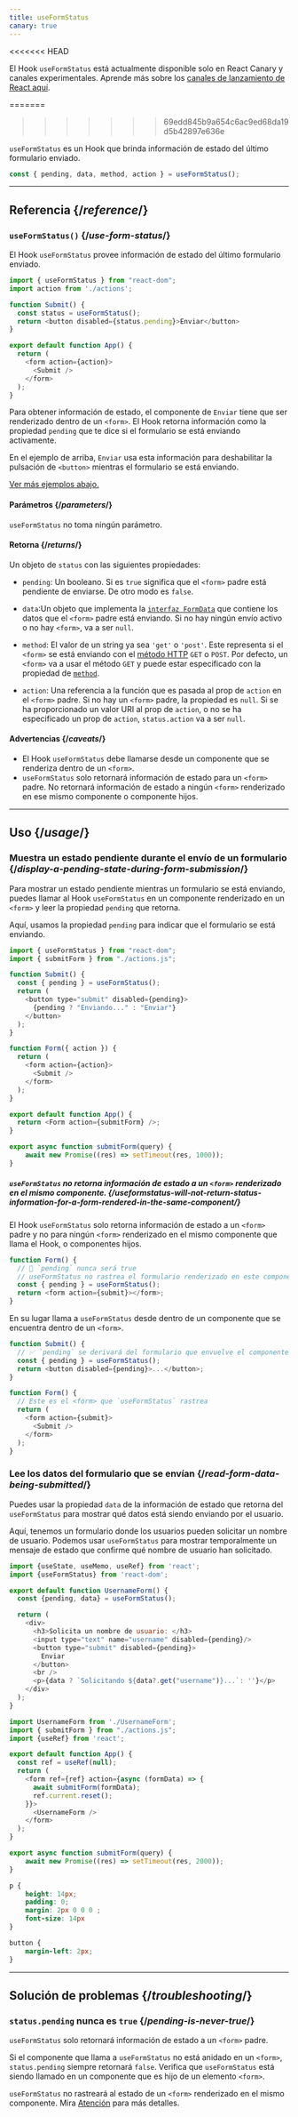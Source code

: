 ```yaml
---
title: useFormStatus
canary: true
---
```


<<<<<<< HEAD
<Canary>

El Hook `useFormStatus` está actualmente disponible solo en React Canary y canales experimentales. Aprende más sobre los [canales de lanzamiento de React aquí](/community/versioning-policy#all-release-channels).

</Canary>

=======
>>>>>>> 69edd845b9a654c6ac9ed68da19d5b42897e636e
<Intro>

`useFormStatus` es un Hook que brinda información de estado del último formulario enviado.

```js
const { pending, data, method, action } = useFormStatus();
```

</Intro>

<InlineToc />

---

## Referencia {/*reference*/}

### `useFormStatus()` {/*use-form-status*/}

El Hook `useFormStatus` provee información de estado del último formulario enviado.

```js {5},[[1, 6, "status.pending"]]
import { useFormStatus } from "react-dom";
import action from './actions';

function Submit() {
  const status = useFormStatus();
  return <button disabled={status.pending}>Enviar</button>
}

export default function App() {
  return (
    <form action={action}>
      <Submit />
    </form>
  );
}
```

Para obtener información de estado, el componente de `Enviar` tiene que ser renderizado dentro de un `<form>`. El Hook retorna información como la propiedad <CodeStep step={1}>`pending`</CodeStep> que te dice si el formulario se está enviando activamente.

En el ejemplo de arriba, `Enviar` usa esta información para deshabilitar la pulsación de `<button>` mientras el formulario se está enviando.

[Ver más ejemplos abajo.](#usage)

#### Parámetros {/*parameters*/}

`useFormStatus` no toma ningún parámetro.

#### Retorna {/*returns*/}

Un objeto de `status` con las siguientes propiedades:

* `pending`: Un booleano. Si es `true` significa que el `<form>` padre está pendiente de enviarse. De otro modo es `false`.

* `data`:Un objeto que implementa la [`interfaz FormData`](https://developer.mozilla.org/es/docs/Web/API/FormData) que contiene los datos que el `<form>` padre está enviando. Si no hay ningún envío activo o no hay `<form>`, va a ser `null`.

* `method`: El valor de un string ya sea `'get'` o `'post'`. Este representa si el `<form>` se está enviando con el [método HTTP](https://developer.mozilla.org/es/docs/Web/HTTP/Methods) `GET` o `POST`. Por defecto, un `<form>` va a usar el método `GET` y puede estar especificado con la propiedad de [`method`](https://developer.mozilla.org/es/docs/Web/HTML/Element/form#method).

[//]: # (Link to `<form>` documentation. "Read more on the `action` prop on `<form>`.")
* `action`: Una referencia a la función que es pasada al prop de `action` en el `<form>` padre. Si no hay un `<form>` padre, la propiedad es `null`. Si se ha proporcionado un valor URI al prop de `action`, o no se ha especificado un prop de `action`, `status.action` va a ser `null`. 

#### Advertencias {/*caveats*/}

* El Hook `useFormStatus` debe llamarse desde un componente que se renderiza dentro de un `<form>`. 
* `useFormStatus` solo retornará información de estado para un `<form>` padre. No retornará información de estado a ningún `<form>` renderizado en ese mismo componente o componente hijos.

---

## Uso {/*usage*/}

### Muestra un estado pendiente durante el envío de un formulario {/*display-a-pending-state-during-form-submission*/}
Para mostrar un estado pendiente mientras un formulario se está enviando, puedes llamar al Hook `useFormStatus` en un componente renderizado en un `<form>` y leer la propiedad `pending` que retorna.

Aquí, usamos la propiedad `pending` para indicar que el formulario se está enviando. 

<Sandpack>

```js src/App.js
import { useFormStatus } from "react-dom";
import { submitForm } from "./actions.js";

function Submit() {
  const { pending } = useFormStatus();
  return (
    <button type="submit" disabled={pending}>
      {pending ? "Enviando..." : "Enviar"}
    </button>
  );
}

function Form({ action }) {
  return (
    <form action={action}>
      <Submit />
    </form>
  );
}

export default function App() {
  return <Form action={submitForm} />;
}
```

```js src/actions.js hidden
export async function submitForm(query) {
    await new Promise((res) => setTimeout(res, 1000));
}
```
</Sandpack>  

<Pitfall>

##### `useFormStatus` no retorna información de estado a un `<form>` renderizado en el mismo componente. {/*useformstatus-will-not-return-status-information-for-a-form-rendered-in-the-same-component*/}

El Hook `useFormStatus` solo retorna información de estado a un `<form>` padre y no para ningún `<form>` renderizado en el mismo componente que llama el Hook, o componentes hijos.

```js
function Form() {
  // 🚩 `pending` nunca será true
  // useFormStatus no rastrea el formulario renderizado en este componente
  const { pending } = useFormStatus();
  return <form action={submit}></form>;
}
```

En su lugar llama a `useFormStatus` desde dentro de un componente que se encuentra dentro de un `<form>`.

```js
function Submit() {
  // ✅ `pending` se derivará del formulario que envuelve el componente Enviar
  const { pending } = useFormStatus(); 
  return <button disabled={pending}>...</button>;
}

function Form() {
  // Este es el <form> que `useFormStatus` rastrea
  return (
    <form action={submit}>
      <Submit />
    </form>
  );
}
```

</Pitfall>

### Lee los datos del formulario que se envían {/*read-form-data-being-submitted*/}

Puedes usar la propiedad `data` de la información de estado que retorna del `useFormStatus` para mostrar qué datos está siendo enviando por el usuario.

Aquí, tenemos un formulario donde los usuarios pueden solicitar un nombre de usuario. Podemos usar `useFormStatus` para mostrar temporalmente un mensaje de estado que confirme qué nombre de usuario han solicitado.

<Sandpack>

```js src/UsernameForm.js active
import {useState, useMemo, useRef} from 'react';
import {useFormStatus} from 'react-dom';

export default function UsernameForm() {
  const {pending, data} = useFormStatus();

  return (
    <div>
      <h3>Solicita un nombre de usuario: </h3>
      <input type="text" name="username" disabled={pending}/>
      <button type="submit" disabled={pending}>
        Enviar
      </button>
      <br />
      <p>{data ? `Solicitando ${data?.get("username")}...`: ''}</p>
    </div>
  );
}
```

```js src/App.js
import UsernameForm from './UsernameForm';
import { submitForm } from "./actions.js";
import {useRef} from 'react';

export default function App() {
  const ref = useRef(null);
  return (
    <form ref={ref} action={async (formData) => {
      await submitForm(formData);
      ref.current.reset();
    }}>
      <UsernameForm />
    </form>
  );
}
```

```js src/actions.js hidden
export async function submitForm(query) {
    await new Promise((res) => setTimeout(res, 2000));
}
```

```css
p {
    height: 14px;
    padding: 0;
    margin: 2px 0 0 0 ;
    font-size: 14px
}

button {
    margin-left: 2px;
}

```

</Sandpack>  

---

## Solución de problemas {/*troubleshooting*/}

### `status.pending` nunca es `true` {/*pending-is-never-true*/}

`useFormStatus` solo retornará información de estado a un `<form>` padre. 

Si el componente que llama a `useFormStatus` no está anidado en un `<form>`, `status.pending` siempre retornará `false`. Verifica que `useFormStatus` está siendo llamado en un componente que es hijo de un elemento `<form>`.

`useFormStatus` no rastreará al estado de un `<form>` renderizado en el mismo componente. Mira [Atención](#useformstatus-will-not-return-status-information-for-a-form-rendered-in-the-same-component)  para más detalles.
